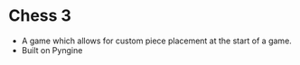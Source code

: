 # Chess 3
- A game which allows for custom piece placement at the start of a game.
- Built on Pyngine